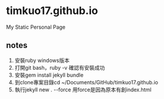 # timkuo17.github.io
My Static Personal Page

## notes
1. 安裝ruby windows版本
2. 打開git bash，ruby -v 確認有安裝成功
3. 安裝gem install jekyll bundle
4. 到clone專案目錄cd ~/Documents/GitHub/timkuo17.github.io
5. 執行jekyll new . --force 用force是因為原本有創index.html
